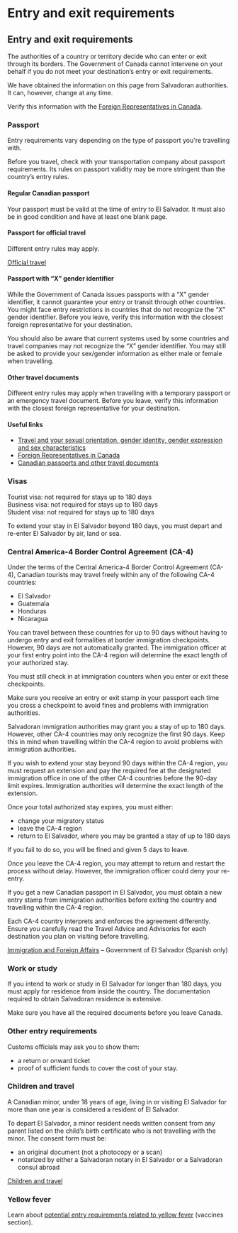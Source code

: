 # Entry and exit requirements

## Entry and exit requirements

The authorities of a country or territory decide who can enter or exit through its borders. The Government of Canada cannot intervene on your behalf if you do not meet your destination’s entry or exit requirements.

We have obtained the information on this page from Salvadoran authorities. It can, however, change at any time.

Verify this information with the [Foreign Representatives in Canada](https://www.international.gc.ca/protocol-protocole/reps.aspx?lang=eng).

### Passport

Entry requirements vary depending on the type of passport you're travelling with.

Before you travel, check with your transportation company about passport requirements. Its rules on passport validity may be more stringent than the country’s entry rules.

#### Regular Canadian passport

Your passport must be valid at the time of entry to El Salvador. It must also be in good condition and have at least one blank page.

#### Passport for official travel

Different entry rules may apply.

[Official travel](https://www.canada.ca/en/immigration-refugees-citizenship/services/canadian-passports/official-travel.html)

#### Passport with “X” gender identifier

While the Government of Canada issues passports with a “X” gender identifier, it cannot guarantee your entry or transit through other countries. You might face entry restrictions in countries that do not recognize the “X” gender identifier. Before you leave, verify this information with the closest foreign representative for your destination.

You should also be aware that current systems used by some countries and travel companies may not recognize the “X” gender identifier. You may still be asked to provide your sex/gender information as either male or female when travelling.

#### Other travel documents

Different entry rules may apply when travelling with a temporary passport or an emergency travel document. Before you leave, verify this information with the closest foreign representative for your destination.

#### Useful links

* [Travel and your sexual orientation, gender identity, gender expression and sex characteristics](https://travel.gc.ca/travelling/health-safety/lgbt-travel)
* [Foreign Representatives in Canada](https://www.international.gc.ca/protocol-protocole/reps.aspx?lang=eng)
* [Canadian passports and other travel documents](http://www.canada.ca/passport)

### Visas

Tourist visa: not required for stays up to 180 days  
 Business visa: not required for stays up to 180 days  
 Student visa: not required for stays up to 180 days

To extend your stay in El Salvador beyond 180 days, you must depart and re-enter El Salvador by air, land or sea.

### Central America-4 Border Control Agreement (CA-4)

Under the terms of the Central America-4 Border Control Agreement (CA-4), Canadian tourists may travel freely within any of the following CA-4 countries:

* El Salvador
* Guatemala
* Honduras
* Nicaragua

You can travel between these countries for up to 90 days without having to undergo entry and exit formalities at border immigration checkpoints. However, 90 days are not automatically granted. The immigration officer at your first entry point into the CA-4 region will determine the exact length of your authorized stay.

You must still check in at immigration counters when you enter or exit these checkpoints.

Make sure you receive an entry or exit stamp in your passport each time you cross a checkpoint to avoid fines and problems with immigration authorities.

Salvadoran immigration authorities may grant you a stay of up to 180 days. However, other CA-4 countries may only recognize the first 90 days. Keep this in mind when travelling within the CA-4 region to avoid problems with immigration authorities.

If you wish to extend your stay beyond 90 days within the CA-4 region, you must request an extension and pay the required fee at the designated immigration office in one of the other CA-4 countries before the 90-day limit expires. Immigration authorities will determine the exact length of the extension.

Once your total authorized stay expires, you must either:

* change your migratory status
* leave the CA-4 region
* return to El Salvador, where you may be granted a stay of up to 180 days

If you fail to do so, you will be fined and given 5 days to leave.

Once you leave the CA-4 region, you may attempt to return and restart the process without delay. However, the immigration officer could deny your re-entry.

If you get a new Canadian passport in El Salvador, you must obtain a new entry stamp from immigration authorities before exiting the country and travelling within the CA-4 region.

Each CA-4 country interprets and enforces the agreement differently. Ensure you carefully read the Travel Advice and Advisories for each destination you plan on visiting before travelling.

[Immigration and Foreign Affairs](https://www.migracion.gob.sv/) – Government of El Salvador (Spanish only)

### Work or study

If you intend to work or study in El Salvador for longer than 180 days, you must apply for residence from inside the country. The documentation required to obtain Salvadoran residence is extensive.

Make sure you have all the required documents before you leave Canada.

### Other entry requirements

Customs officials may ask you to show them:

* a return or onward ticket
* proof of sufficient funds to cover the cost of your stay.

### Children and travel

A Canadian minor, under 18 years of age, living in or visiting El Salvador for more than one year is considered a resident of El Salvador.

To depart El Salvador, a minor resident needs written consent from any parent listed on the child’s birth certificate who is not travelling with the minor. The consent form must be:

* an original document (not a photocopy or a scan)
* notarized by either a Salvadoran notary in El Salvador or a Salvadoran consul abroad

[Children and travel](http://travel.gc.ca/travelling/children)

### Yellow fever

Learn about [potential entry requirements related to yellow fever](#health) (vaccines section).